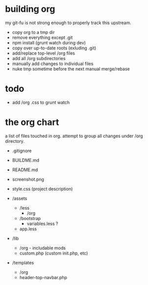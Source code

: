 building org
===
my git-fu is not strong enough to properly track this upstream.

* copy org to a tmp dir
* remove everything except .git
* npm install (grunt watch during dev)
* copy over up-to-date roots (exluding .git)
* add/replace top-level /org files
* add all /org subdirectories
* manually add changes to individual files
* nuke tmp sometime before the next manual merge/rebase

todo
===
* add /org .css to grunt watch

the org chart
===
a list of files touched in org. attempt to group all changes under /org directory.

* .gitignore
* BUILDME.md
* README.md
* screenshot.png
* style.css (project description)

* /assets
	* /less
		* /org
	* /bootstrap
		* variables.less ?
	* app.less

* /lib
	* /org - includable mods
	* custom.php (custom init.php, etc)

* /templates
	* /org
	* header-top-navbar.php

